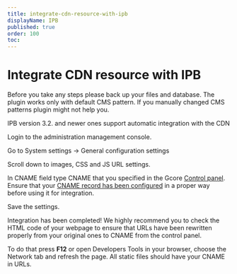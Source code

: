 ```yaml
---
title: integrate-cdn-resource-with-ipb
displayName: IPB
published: true
order: 100
toc:
---
```

# Integrate CDN resource with IPB 

Before you take any steps please back up your files and database. The plugin works only with default CMS pattern. If you manually changed CMS patterns plugin might not help you.

IPB version 3.2. and newer ones support automatic integration with the CDN

Login to the administration management console.

Go to System settings → General configuration settings

Scroll down to images, CSS and JS URL settings.

In CNAME field type CNAME that you specified in the Gcore <a href="https://accounts.gcore.com/reports/dashboard" target="_blank">Control panel</a>. Ensure that your <a href="https://gcore.com/docs/cdn/cdn-resource-options/general/create-and-set-a-custom-domain-for-the-content-delivery-via-cdn" target="_blank">CNAME record has been configured</a> in a proper way before using it for integration.

Save the settings.

Integration has been completed! We highly recommend you to check the HTML code of your webpage to ensure that URLs have been rewritten properly from your original ones to CNAME from the control panel.

To do that press **F12** or open Developers Tools in your browser, choose the Network tab and refresh the page. All static files should have your CNAME in URLs.